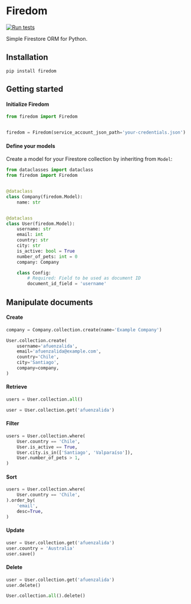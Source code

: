 # Firedom
[![Run tests](https://github.com/afuenzalida/firedom/actions/workflows/python-test.yml/badge.svg)](https://github.com/afuenzalida/firedom/actions/workflows/python-test.yml)


Simple Firestore ORM for Python.

## Installation

```shell
pip install firedom
```

## Getting started

#### Initialize Firedom

```python
from firedom import Firedom


firedom = Firedom(service_account_json_path='your-credentials.json')
```

#### Define your models

Create a model for your Firestore collection by inheriting from `Model`:

```python
from dataclasses import dataclass
from firedom import Firedom


@dataclass
class Company(firedom.Model):
    name: str


@dataclass
class User(firedom.Model):
    username: str
    email: int
    country: str
    city: str
    is_active: bool = True
    number_of_pets: int = 0
    company: Company

    class Config:
        # Required: Field to be used as document ID
        document_id_field = 'username'
```

## Manipulate documents

#### Create

```python
company = Company.collection.create(name='Example Company')

User.collection.create(
    username='afuenzalida',
    email='afuenzalida@example.com',
    country='Chile',
    city='Santiago',
    company=company,
)
```

#### Retrieve

```python
users = User.collection.all()

user = User.collection.get('afuenzalida')
```

#### Filter

```python
users = User.collection.where(
    User.country == 'Chile',
    User.is_active == True,
    User.city.is_in(['Santiago', 'Valparaíso']),
    User.number_of_pets > 1,
)
```

#### Sort

```python
users = User.collection.where(
    User.country == 'Chile',
).order_by(
    'email',
    desc=True,
)
```

#### Update

```python
user = User.collection.get('afuenzalida')
user.country = 'Australia'
user.save()
```

#### Delete

```python
user = User.collection.get('afuenzalida')
user.delete()

User.collection.all().delete()
```
